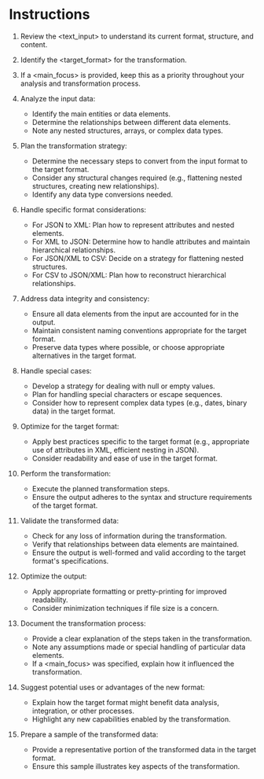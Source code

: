 # Instructions

1. Review the <text_input> to understand its current format, structure, and content.

2. Identify the <target_format> for the transformation.

3. If a <main_focus> is provided, keep this as a priority throughout your analysis and transformation process.

4. Analyze the input data:
   - Identify the main entities or data elements.
   - Determine the relationships between different data elements.
   - Note any nested structures, arrays, or complex data types.

5. Plan the transformation strategy:
   - Determine the necessary steps to convert from the input format to the target format.
   - Consider any structural changes required (e.g., flattening nested structures, creating new relationships).
   - Identify any data type conversions needed.

6. Handle specific format considerations:
   - For JSON to XML: Plan how to represent attributes and nested elements.
   - For XML to JSON: Determine how to handle attributes and maintain hierarchical relationships.
   - For JSON/XML to CSV: Decide on a strategy for flattening nested structures.
   - For CSV to JSON/XML: Plan how to reconstruct hierarchical relationships.

7. Address data integrity and consistency:
   - Ensure all data elements from the input are accounted for in the output.
   - Maintain consistent naming conventions appropriate for the target format.
   - Preserve data types where possible, or choose appropriate alternatives in the target format.

8. Handle special cases:
   - Develop a strategy for dealing with null or empty values.
   - Plan for handling special characters or escape sequences.
   - Consider how to represent complex data types (e.g., dates, binary data) in the target format.

9. Optimize for the target format:
   - Apply best practices specific to the target format (e.g., appropriate use of attributes in XML, efficient nesting in JSON).
   - Consider readability and ease of use in the target format.

10. Perform the transformation:
    - Execute the planned transformation steps.
    - Ensure the output adheres to the syntax and structure requirements of the target format.

11. Validate the transformed data:
    - Check for any loss of information during the transformation.
    - Verify that relationships between data elements are maintained.
    - Ensure the output is well-formed and valid according to the target format's specifications.

12. Optimize the output:
    - Apply appropriate formatting or pretty-printing for improved readability.
    - Consider minimization techniques if file size is a concern.

13. Document the transformation process:
    - Provide a clear explanation of the steps taken in the transformation.
    - Note any assumptions made or special handling of particular data elements.
    - If a <main_focus> was specified, explain how it influenced the transformation.

14. Suggest potential uses or advantages of the new format:
    - Explain how the target format might benefit data analysis, integration, or other processes.
    - Highlight any new capabilities enabled by the transformation.

15. Prepare a sample of the transformed data:
    - Provide a representative portion of the transformed data in the target format.
    - Ensure this sample illustrates key aspects of the transformation.
